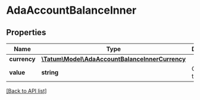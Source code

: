 # AdaAccountBalanceInner

## Properties

Name | Type | Description | Notes
------------ | ------------- | ------------- | -------------
**currency** | [**\Tatum\Model\AdaAccountBalanceInnerCurrency**](AdaAccountBalanceInnerCurrency.md) |  | [optional]
**value** | **string** | Quantity of the asset. | [optional]

[[Back to API list]](../../README.md#api-endpoints)
